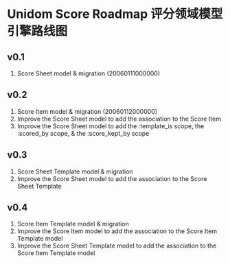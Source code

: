 # Unidom Score Roadmap 评分领域模型引擎路线图

## v0.1
1. Score Sheet model & migration (20060111000000)

## v0.2
1. Score Item model & migration (20060112000000)
2. Improve the Score Sheet model to add the association to the Score Item
3. Improve the Score Sheet model to add the :template_is scope, the :scored_by scope, & the :score_kept_by scope

## v0.3
1. Score Sheet Template model & migration
2. Improve the Score Sheet model to add the association to the Score Sheet Template

## v0.4
1. Score Item Template model & migration
2. Improve the Score Item model to add the association to the Score Item Template model
3. Improve the Score Sheet Template model to add the association to the Score Item Template model
